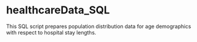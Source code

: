 # healthcareData_SQL
This SQL script prepares population distribution data for age demographics with respect to hospital stay lengths. 
